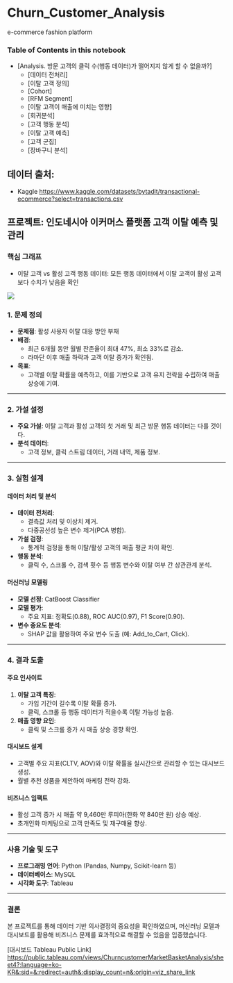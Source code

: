 # Churn_Customer_Analysis
 e-commerce fashion platform

### Table of Contents in this notebook 

* [Analysis. 방문 고객의 클릭 수(행동 데이터)가 떨어지지 않게 할 수 없을까?]
    * [데이터 전처리]
    * [이탈 고객 정의]
    * [Cohort]
    * [RFM Segment]
    * [이탈 고객이 매출에 미치는 영향]
    * [회귀분석]
    * [고객 행동 분석]
    * [이탈 고객 예측]
    * [고객 군집]
    * [장바구니 분석]

## 데이터 출처:
* Kaggle
https://www.kaggle.com/datasets/bytadit/transactional-ecommerce?select=transactions.csv

## 프로젝트: 인도네시아 이커머스 플랫폼 고객 이탈 예측 및 관리

### 핵심 그래프
* 이탈 고객 vs 활성 고객 행동 데이터: 모든 행동 데이터에서 이탈 고객이 활성 고객보다 수치가 낮음을 확인
<img src = "https://i.imgur.com/nPTz1td.png">

### 1. 문제 정의
- **문제점**: 활성 사용자 이탈 대응 방안 부재
- **배경**:
  - 최근 6개월 동안 월별 잔존율이 최대 47%, 최소 33%로 감소.
  - 라마단 이후 매출 하락과 고객 이탈 증가가 확인됨.
- **목표**:
  - 고객별 이탈 확률을 예측하고, 이를 기반으로 고객 유지 전략을 수립하여 매출 상승에 기여.

---

### 2. 가설 설정
- **주요 가설**: 이탈 고객과 활성 고객의 첫 거래 및 최근 방문 행동 데이터는 다를 것이다.
- **분석 데이터**:
  - 고객 정보, 클릭 스트림 데이터, 거래 내역, 제품 정보.

---

### 3. 실험 설계
#### 데이터 처리 및 분석
- **데이터 전처리**:
  - 결측값 처리 및 이상치 제거.
  - 다중공선성 높은 변수 제거(PCA 병합).
- **가설 검정**:
  - 통계적 검정을 통해 이탈/활성 고객의 매출 평균 차이 확인.
- **행동 분석**:
  - 클릭 수, 스크롤 수, 검색 횟수 등 행동 변수와 이탈 여부 간 상관관계 분석.

#### 머신러닝 모델링
- **모델 선정**: CatBoost Classifier
- **모델 평가**:
  - 주요 지표: 정확도(0.88), ROC AUC(0.97), F1 Score(0.90).
- **변수 중요도 분석**:
  - SHAP 값을 활용하여 주요 변수 도출 (예: Add_to_Cart, Click).

---

### 4. 결과 도출
#### 주요 인사이트
1. **이탈 고객 특징**:
   - 가입 기간이 길수록 이탈 확률 증가.
   - 클릭, 스크롤 등 행동 데이터가 적을수록 이탈 가능성 높음.
2. **매출 영향 요인**:
   - 클릭 및 스크롤 증가 시 매출 상승 경향 확인.

#### 대시보드 설계
- 고객별 주요 지표(CLTV, AOV)와 이탈 확률을 실시간으로 관리할 수 있는 대시보드 생성.
- 월별 추천 상품을 제안하여 마케팅 전략 강화.

#### 비즈니스 임팩트
- 활성 고객 증가 시 매출 약 9,460만 루피아(한화 약 840만 원) 상승 예상.
- 초개인화 마케팅으로 고객 만족도 및 재구매율 향상.

---

### 사용 기술 및 도구
- **프로그래밍 언어**: Python (Pandas, Numpy, Scikit-learn 등)
- **데이터베이스**: MySQL
- **시각화 도구**: Tableau

---

### 결론
본 프로젝트를 통해 데이터 기반 의사결정의 중요성을 확인하였으며, 머신러닝 모델과 대시보드를 활용해 비즈니스 문제를 효과적으로 해결할 수 있음을 입증했습니다.


[대시보드 Tableau Public Link]
https://public.tableau.com/views/ChurncustomerMarketBasketAnalysis/sheet4?:language=ko-KR&:sid=&:redirect=auth&:display_count=n&:origin=viz_share_link
